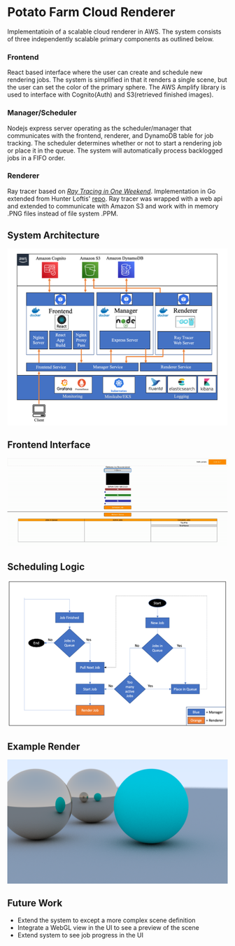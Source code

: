 # Potato Farm Cloud Renderer
Implementatioin of a scalable cloud renderer in AWS. The system consists of three independently scalable primary components as outlined below.
### Frontend 
React based interface where the user can create and schedule new rendering jobs. The system is simplified in that it renders a single scene, but the user can set the color of the primary sphere. The AWS Amplify library is used to interface with Cognito(Auth) and S3(retrieved finished images).
### Manager/Scheduler
Nodejs express server operating as the scheduler/manager that communicates with the frontend, renderer, and DynamoDB table for job tracking. The scheduler determines whether or not to start a rendering job or place it in the queue. The system will automatically process backlogged jobs in a FIFO order.
### Renderer
Ray tracer based on [_Ray Tracing in One Weekend_](https://raytracing.github.io/books/RayTracingInOneWeekend.html). Implementation in Go extended from Hunter Loftis' [repo](https://github.com/hunterloftis/oneweekend). Ray tracer was wrapped with a web api and extended to communicate with Amazon S3 and work with in memory .PNG files instead of file system .PPM.
## System Architecture
![Architecture](./Potato_Farm_Architecture.png)

## Frontend Interface
![User Interface Demo](./UI-Demo.gif)

## Scheduling Logic
![FLowChart](./src/manager/Control_Flow.png)

## Example Render
![Example](./Example.png)

## Future Work
- Extend the system to except a more complex scene definition
- Integrate a WebGL view in the UI to see a preview of the scene
- Extend system to see job progress in the UI